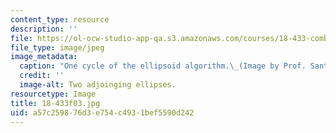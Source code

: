 ```yaml
---
content_type: resource
description: ''
file: https://ol-ocw-studio-app-qa.s3.amazonaws.com/courses/18-433-combinatorial-optimization-fall-2003/a57c259876d3e754c4931bef5590d242_18-433f03.jpg
file_type: image/jpeg
image_metadata:
  caption: "One cycle of the ellipsoid algorithm.\_(Image by Prof. Santosh Vempala.)"
  credit: ''
  image-alt: Two adjoinging ellipses.
resourcetype: Image
title: 18-433f03.jpg
uid: a57c2598-76d3-e754-c493-1bef5590d242
---
```

